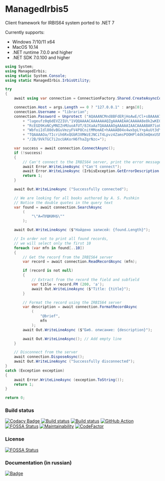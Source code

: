 # ManagedIrbis5

Client framework for IRBIS64 system ported to .NET 7

Currently supports:

* Windows 7/10/11 x64
* MacOS 10.14
* .NET runtime 7.0.0 and higher
* .NET SDK 7.0.100 and higher

```c#
using System;
using ManagedIrbis;
using static System.Console;
using static ManagedIrbis.IrbisUtility;

try
{
    await using var connection = ConnectionFactory.Shared.CreateAsyncConnection();

    connection.Host = args.Length == 0 ? "127.0.0.1" : args[0];
    connection.Username = "librarian";
    connection.Password = Unprotect ("AQAAANCMnd8BFdERjHoAwE/Cl+sBAAAA7Y"
        + "lugeufz0q6dEVZ2IU\"1VQQAAAACAAAAAAAQZgAAAAEAACAAAAA8e8k2wKE0v"
        + "RcEGD9KoNCyMNIZnMUuoAfUT/8JXaAaTQAAAAAOgAAAAAIAACAAAABAR7ioUp"
        + "WbfoiIdl80dvBGuVmzyFV4P8CnitMMomAE+hAAAAB04x4wxbpLY+pAuUt3dY6"
        + "TQAAAAOa/TIcrih6RxQGbR3XMWzEJNCiT4Lpvz4ZamsPOOHPl4dk5mQmxUSNa"
        + "/2B/9VkTGC7i2ocUAKorH6fhaZgrNzc=");

    var success = await connection.ConnectAsync();
    if (!success)
    {
        // Can't connect to the IRBIS64 server, print the error message and exit with error code
        await Error.WriteLineAsync ("Can't connect");
        await Error.WriteLineAsync (IrbisException.GetErrorDescription (connection.LastError));
        return 1;
    }

    await Out.WriteLineAsync ("Successfully connected");

    // We are looking for all books authored by A. S. Pushkin
    // Notice the double quotes in the query text
    var found = await connection.SearchAsync
        (
            "\"A=ПУШКИН$\""
        );

    await Out.WriteLineAsync ($"Найдено записей: {found.Length}");

    // In order not to print all found records, 
    // we will select only the first 10
    foreach (var mfn in found[..10])
    {
        // Get the record from the IRBIS64 server
        var record = await connection.ReadRecordAsync (mfn);

        if (record is not null)
        {
            // Extract from the record the field and subfield
            var title = record.FM (200, 'a');
            await Out.WriteLineAsync ($"Title: {title}");
        }

        // Format the record using the IRBIS64 server
        var description = await connection.FormatRecordAsync
            (
                "@brief",
                mfn
            );
        await Out.WriteLineAsync ($"Биб. описание: {description}");

        await Out.WriteLineAsync(); // Add empty line
    }

    // Disconnect from the server
    await connection.DisposeAsync();
    await Out.WriteLineAsync ("Successfully disconnected");
}
catch (Exception exception)
{
    await Error.WriteLineAsync (exception.ToString());
    return 1;
}

return 0;
```

### Build status

[![Codacy Badge](https://api.codacy.com/project/badge/Grade/7a2fc9c9cff946c89f7f4f6adcb567c3)](https://app.codacy.com/gh/amironov73/ManagedIrbis5?utm_source=github.com&utm_medium=referral&utm_content=amironov73/ManagedIrbis5&utm_campaign=Badge_Grade_Settings)
[![Build status](https://img.shields.io/appveyor/ci/AlexeyMironov/managedirbis5.svg)](https://ci.appveyor.com/project/AlexeyMironov/managedirbis5/)
[![Build status](https://api.travis-ci.org/amironov73/ManagedIrbis5.svg)](https://travis-ci.org/amironov73/ManagedIrbis5/)
[![GitHub Action](https://github.com/amironov73/ManagedIrbis5/workflows/CI/badge.svg)](https://github.com/amironov73/ManagedIrbis5/actions)
[![FOSSA Status](https://app.fossa.com/api/projects/git%2Bgithub.com%2Famironov73%2FManagedIrbis5.svg?type=shield)](https://app.fossa.com/projects/git%2Bgithub.com%2Famironov73%2FManagedIrbis5?ref=badge_shield)
[![Maintainability](https://api.codeclimate.com/v1/badges/50cc8f9ee8ebc972e037/maintainability)](https://codeclimate.com/github/amironov73/ManagedIrbis5/maintainability)
[![CodeFactor](https://www.codefactor.io/repository/github/amironov73/managedirbis5/badge)](https://www.codefactor.io/repository/github/amironov73/managedirbis5)

### License

[![FOSSA Status](https://app.fossa.com/api/projects/git%2Bgithub.com%2Famironov73%2FManagedIrbis5.svg?type=large)](https://app.fossa.com/projects/git%2Bgithub.com%2Famironov73%2FManagedIrbis5?ref=badge_large)

### Documentation (in russian)

[![Badge](https://readthedocs.org/projects/managedirbis5/badge/)](https://managedirbis5.readthedocs.io/)
